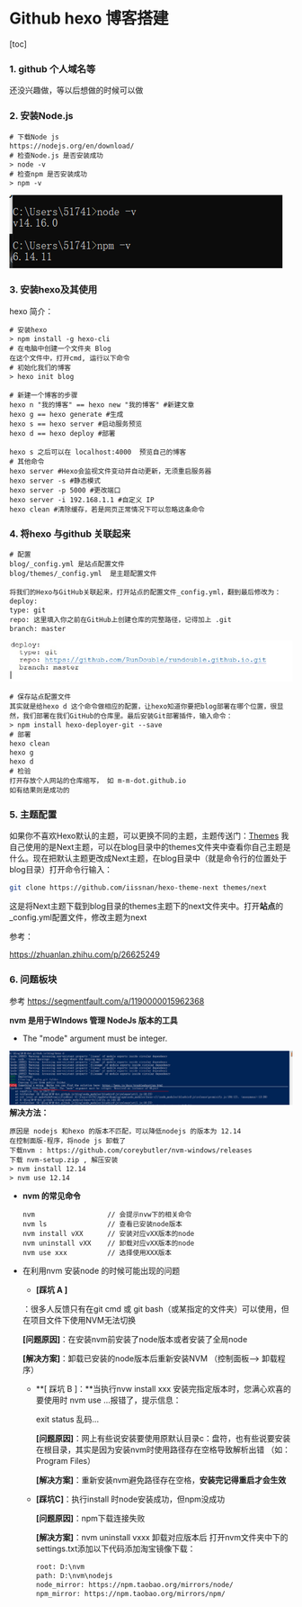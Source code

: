 # Github hexo 博客搭建

[toc]

### 1. github 个人域名等

还没兴趣做，等以后想做的时候可以做

### 2. 安装Node.js

```
# 下载Node js 
https://nodejs.org/en/download/
# 检查Node.js 是否安装成功
> node -v
# 检查npm 是否安装成功 
> npm -v
```

![image-20210316153922992](GIthub%20hexo%E5%8D%9A%E5%AE%A2%E6%90%AD%E5%BB%BA/image-20210316153922992.png)

###  3. 安装hexo及其使用

hexo 简介： 



```
# 安装hexo
> npm install -g hexo-cli 
# 在电脑中创建一个文件夹 Blog
在这个文件中，打开cmd, 运行以下命令
# 初始化我们的博客
> hexo init blog 

# 新建一个博客的步骤
hexo n "我的博客" == hexo new "我的博客" #新建文章
hexo g == hexo generate #生成
hexo s == hexo server #启动服务预览
hexo d == hexo deploy #部署

hexo s 之后可以在 localhost:4000  预览自己的博客
# 其他命令
hexo server #Hexo会监视文件变动并自动更新，无须重启服务器
hexo server -s #静态模式
hexo server -p 5000 #更改端口
hexo server -i 192.168.1.1 #自定义 IP
hexo clean #清除缓存，若是网页正常情况下可以忽略这条命令
```

### 4. 将hexo 与github 关联起来

```
# 配置
blog/_config.yml 是站点配置文件
blog/themes/_config.yml  是主题配置文件

将我们的Hexo与GitHub关联起来，打开站点的配置文件_config.yml，翻到最后修改为：
deploy:
type: git
repo: 这里填入你之前在GitHub上创建仓库的完整路径，记得加上 .git
branch: master 
```

![preview](GIthub%20hexo%E5%8D%9A%E5%AE%A2%E6%90%AD%E5%BB%BA/v2-279ac5149b577f04dc099defbb12eaa8_r.jpg)

```
# 保存站点配置文件
其实就是给hexo d 这个命令做相应的配置，让hexo知道你要把blog部署在哪个位置，很显然，我们部署在我们GitHub的仓库里。最后安装Git部署插件，输入命令：
> npm install hexo-deployer-git --save
# 部署
hexo clean 
hexo g 
hexo d
# 检验
打开存放个人网站的仓库缩写， 如 m-m-dot.github.io
如有结果则是成功的
```

### 5. 主题配置

如果你不喜欢Hexo默认的主题，可以更换不同的主题，主题传送门：[Themes](https://link.zhihu.com/?target=https%3A//hexo.io/themes/) 我自己使用的是Next主题，可以在blog目录中的themes文件夹中查看你自己主题是什么。现在把默认主题更改成Next主题，在blog目录中（就是命令行的位置处于blog目录）打开命令行输入：

```bash
git clone https://github.com/iissnan/hexo-theme-next themes/next
```

这是将Next主题下载到blog目录的themes主题下的next文件夹中。打开**站点**的_config.yml配置文件，修改主题为next

参考： 

https://zhuanlan.zhihu.com/p/26625249  



### 6. 问题板块

参考 https://segmentfault.com/a/1190000015962368

**nvm 是用于WIndows 管理 NodeJs 版本的工具**

*  The "mode" argument must be integer.

  ![image-20210316163658311](GIthub%20hexo%E5%8D%9A%E5%AE%A2%E6%90%AD%E5%BB%BA/image-20210316163658311.png)**解决方法：** 

  ```
  原因是 nodejs 和hexo 的版本不匹配，可以降低nodejs 的版本为 12.14 
  在控制面版-程序，将node js 卸载了
  下载nvm : https://github.com/coreybutler/nvm-windows/releases
  下载 nvm-setup.zip , 解压安装 
  > nvm install 12.14 
  > nvm use 12.14 
  ```

* **nvm 的常见命令**

  ```
  nvm                  // 会提示nvw下的相关命令
  nvm ls               // 查看已安装node版本
  nvm install vXX      // 安装对应vXX版本的node
  nvm uninstall vXX    // 卸载对应vXX版本的node
  nvm use xxx          // 选择使用XXX版本
  ```

* 在利用nvm 安装node 的时候可能出现的问题

  -  **[踩坑 A ]**

    ：很多人反馈只有在git cmd 或 git bash（或某指定的文件夹）可以使用，但在项目文件下使用NVM无法切换

    **[问题原因]**：在安装nvm前安装了node版本或者安装了全局node

    **[解决方案]**：卸载已安装的node版本后重新安装NVM （控制面板--> 卸载程序）

  - **[ 踩坑 B ]：**当执行nvw install xxx 安装完指定版本时，您满心欢喜的要使用时 nvm use ...报错了，提示信息：

    exit status 乱码...

    **[问题原因]**：网上有些说安装要使用原默认目录c：盘符，也有些说要安装在根目录，其实是因为安装nvm时使用路径存在空格导致解析出错 （如：Program Files）

    **[解决方案]**：重新安装nvm避免路径存在空格，**安装完记得重启才会生效**

  - **[踩坑C]**：执行install 时node安装成功，但npm没成功

    **[问题原因]**：npm下载连接失败

    **[解决方案]**：nvm uninstall vxxx 卸载对应版本后 打开nvm文件夹中下的settings.txt添加以下代码添加淘宝镜像下载：

    ```
    root: D:\nvm
    path: D:\nvm\nodejs
    node_mirror: https://npm.taobao.org/mirrors/node/
    npm_mirror: https://npm.taobao.org/mirrors/npm/
    ```

    

